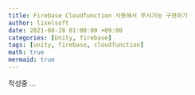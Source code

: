 ```yaml
---
title: Firebase Cloudfunction 사용해서 푸시기능 구현하기
author: lixelsoft
date: 2021-08-28 01:00:00 +09:00
categories: [Unity, firebase]
tags: [unity, firebase, cloudfunction] 
math: true
mermaid: true
---
```


작성중 ...
